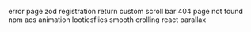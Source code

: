 
error page
zod registration return
custom scroll bar
404 page not found
npm aos animation
lootiesflies
smooth crolling
react parallax